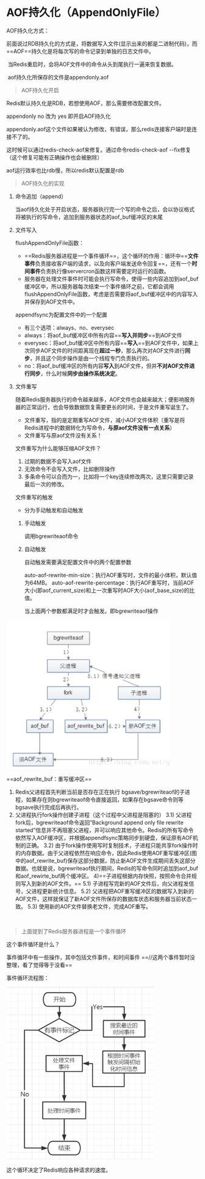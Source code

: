 # AOF持久化（AppendOnlyFile）

AOF持久化方式：

​	前面说过RDB持久化的方式是，将数据写入文件(显示出来的都是二进制代码)，而==AOF==持久化是将每次写的命令记录到单独的日志文件中。

​	当Redis重启时，会将AOF文件中的命令从头到尾执行一遍来恢复数据。

​	aof持久化所保存的文件是appendonly.aof

> AOF持久化开启

Redis默认持久化是RDB，若想使用AOF，那么需要修改配置文件。

appendonly no 改为 yes 即开启AOF持久化

appendonly.aof这个文件如果被认为修改，有错误，那么redis连接客户端时是连接不了的。

这时候可以通过redis-check-aof来修复。通过命令redis-check-aof --fix修复（这个修复可能有正确操作也会被删除）

aof运行效率也比rdb慢，所以redis默认配置是rdb

> AOF持久化的实现

1. 命令追加（append）

   当aof持久化处于开启状态，服务器执行完一个写的命令之后，会以协议格式将被执行的写命令，追加到服务器状态的aof_buf缓冲区的末尾

2. 文件写入

   flushAppendOnlyFile函数：

   - ==Redis服务器进程是一个事件循环==，这个循环的作用：循环中==**文件事件**负责接收客户端的请求，以及向客户端发送命令回复==，还有一个**时间事件**负责执行像servercron函数这样需要定时运行的函数。
   - 服务器在处理文件事件时可能会执行写命令，使得一些内容追加到aof_buf缓冲区中，所以服务器每次结束一个事件循环之前，它都会调用flushAppendOnlyFile函数，考虑是否需要将aof_buf缓冲区中的内容写入并保存到AOF文件中。

   appendfsync为配置文件中的一个配置

   - 有三个选项：always、no、everysec
   - always：将aof_buf缓冲区中所有内容==**写入并同步**==到AOF文件
   - everysec：将aof_buf缓冲区中所有内容==**写入**==到AOF文件中，如果上次同步AOF文件的时间距离现在**超过一秒**，那么再次对AOF文件进行**同步**，并且这个同步操作是由一个线程专门负责执行的。
   - no：将aof_buf缓冲区的所有内容**写入**到AOF文件，但并**不对AOF文件进行同步**，什么时候**同步由操作系统决定**。

3. 文件重写

   随着Redis服务器执行的命令越来越多，AOF文件也会越来越大；便影响服务器的正常运行，也会导致数据恢复需要更长的时间，于是文件重写诞生了。

   - 文件重写，指的是定期重写AOF文件，减小AOF文件体积（重写是将Redis进程中的数据转化为写命令，**与原aof文件没有一点关系**）
   - 文件重写与原aof文件没有关系！

   文件重写为什么能够压缩AOF文件？

   1. 过期的数据不会写入aof文件
   2. 无效命令不会写入文件，比如删除操作
   3. 多条命令可以合而为一，比如将一个key连续修改两次，这里只需要记录最后一次的修改。

   文件重写的触发

   - 分为手动触发和自动触发

   1. 手动触发

      调用bgrewriteaof命令

   2. 自动触发

      自动触发需要满足配置文件中的两个配置参数

      auto-aof-rewrite-min-size：执行AOF重写时，文件的最小体积，默认值为64MB。
      auto-aof-rewrite-percentage：执行AOF重写时，当前AOF大小(即aof_current_size)和上一次重写时AOF大小(aof_base_size)的比值。

      当上面两个参数都满足时才会触发。即bgrewriteaof操作

 <img src="../00.Image/image-20210311192336289.png" alt="image-20210311192336289" style="zoom:67%;" />

==aof_rewrite_buf：重写缓冲区==

1) Redis父进程首先判断当前是否存在正在执行 bgsave/bgrewriteaof的子进程，如果存在则bgrewriteaof命令直接返回，如果存在bgsave命令则等bgsave执行完成后再执行。
2) 父进程执行fork操作创建子进程（这个过程中父进程是阻塞的）
3.1) 父进程fork后，bgrewriteaof命令返回”Background append only file rewrite started”信息并不再阻塞父进程，并可以响应其他命令。Redis的所有写命令依然写入AOF缓冲区，并根据appendfsync策略同步到硬盘，保证原有AOF机制的正确。
3.2) 由于fork操作使用写时复制技术，子进程只能共享fork操作时的内存数据。由于父进程依然在响应命令，因此Redis使用AOF重写缓冲区(图中的aof_rewrite_buf)保存这部分数据，防止新AOF文件生成期间丢失这部分数据。也就是说，bgrewriteaof执行期间，Redis的写命令同时追加到aof_buf和aof_rewirte_buf两个缓冲区。
4)==子进程根据内存快照，按照命令合并规则写入到新的AOF文件。== 
5.1) 子进程写完新的AOF文件后，向父进程发信号，父进程更新统计信息。
5.2) 父进程把AOF重写缓冲区的数据写入到新的AOF文件，这样就保证了新AOF文件所保存的数据库状态和服务器当前状态一致。
5.3) 使用新的AOF文件替换老文件，完成AOF重写。



​		

















> 上面提到了Redis服务器进程是一个事件循环

这个事件循环是什么？

事件循环中有一些操作，其中包括文件事件，和时间事件        ==//这两个事件暂时没整理，看了觉得等于没看==

事件循环流程图：

 <img src="../00.Image/image-20210311173920124.png" alt="image-20210311173920124" style="zoom:80%;" />

这个循环决定了Redis响应各种请求的速度。

